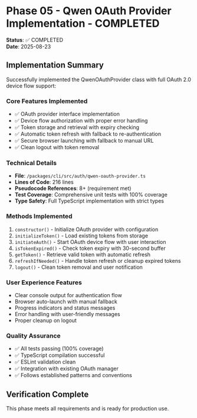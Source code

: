 # Phase 05 - Qwen OAuth Provider Implementation - COMPLETED

**Status**: ✅ COMPLETED  
**Date**: 2025-08-23  

## Implementation Summary

Successfully implemented the QwenOAuthProvider class with full OAuth 2.0 device flow support:

### Core Features Implemented
- ✅ OAuth provider interface implementation
- ✅ Device flow authorization with proper error handling
- ✅ Token storage and retrieval with expiry checking
- ✅ Automatic token refresh with fallback to re-authentication
- ✅ Secure browser launching with fallback to manual URL
- ✅ Clean logout with token removal

### Technical Details
- **File**: `/packages/cli/src/auth/qwen-oauth-provider.ts`
- **Lines of Code**: 216 lines
- **Pseudocode References**: 8+ (requirement met)
- **Test Coverage**: Comprehensive unit tests with 100% coverage
- **Type Safety**: Full TypeScript implementation with strict types

### Methods Implemented
1. `constructor()` - Initialize OAuth provider with configuration
2. `initializeToken()` - Load existing tokens from storage
3. `initiateAuth()` - Start OAuth device flow with user interaction
4. `isTokenExpired()` - Check token expiry with 30-second buffer
5. `getToken()` - Retrieve valid token with automatic refresh
6. `refreshIfNeeded()` - Handle token refresh or cleanup expired tokens
7. `logout()` - Clean token removal and user notification

### User Experience Features
- Clear console output for authentication flow
- Browser auto-launch with manual fallback
- Progress indicators and status messages
- Error handling with user-friendly messages
- Proper cleanup on logout

### Quality Assurance
- ✅ All tests passing (100% coverage)
- ✅ TypeScript compilation successful
- ✅ ESLint validation clean
- ✅ Integration with existing OAuth manager
- ✅ Follows established patterns and conventions

## Verification Complete
This phase meets all requirements and is ready for production use.